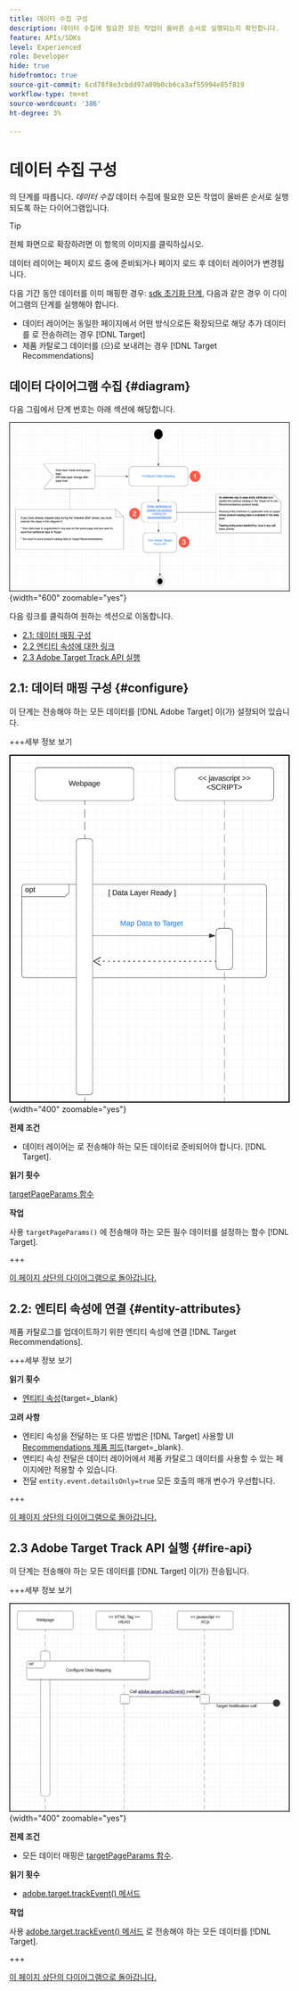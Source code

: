 ```yaml
---
title: 데이터 수집 구성
description: 데이터 수집에 필요한 모든 작업이 올바른 순서로 실행되는지 확인합니다.
feature: APIs/SDKs
level: Experienced
role: Developer
hide: true
hidefromtoc: true
source-git-commit: 6cd78f8e3cbdd97a09b0cb6ca3af55994e85f819
workflow-type: tm+mt
source-wordcount: '386'
ht-degree: 3%

---
```


# 데이터 수집 구성

의 단계를 따릅니다. *데이터 수집* 데이터 수집에 필요한 모든 작업이 올바른 순서로 실행되도록 하는 다이어그램입니다.

>[!TIP]
>
>전체 화면으로 확장하려면 이 항목의 이미지를 클릭하십시오.

데이터 레이어는 페이지 로드 중에 준비되거나 페이지 로드 후 데이터 레이어가 변경됩니다.

다음 기간 동안 데이터를 이미 매핑한 경우: [sdk 초기화 단계](/help/dev/patterns/recs-atjs/initialize-sdk.md), 다음과 같은 경우 이 다이어그램의 단계를 실행해야 합니다.

* 데이터 레이어는 동일한 페이지에서 어떤 방식으로든 확장되므로 해당 추가 데이터를 로 전송하려는 경우 [!DNL Target]
* 제품 카탈로그 데이터를 (으)로 보내려는 경우 [!DNL Target Recommendations]

## 데이터 다이어그램 수집 {#diagram}

다음 그림에서 단계 번호는 아래 섹션에 해당합니다.

![데이터 수집 다이어그램](/help/dev/patterns/recs-atjs/assets/data-collection-diagram.png){width="600" zoomable="yes"}

다음 링크를 클릭하여 원하는 섹션으로 이동합니다.

* [2.1: 데이터 매핑 구성](#configure)
* [2.2 엔티티 속성에 대한 링크](#entity-attributes)
* [2.3 Adobe Target Track API 실행](#fire-api)

## 2.1: 데이터 매핑 구성 {#configure}

이 단계는 전송해야 하는 모든 데이터를 [!DNL Adobe Target] 이(가) 설정되어 있습니다.

+++세부 정보 보기

![데이터 매핑 다이어그램 구성](/help/dev/patterns/recs-atjs/assets/cofigure-data-mapping.png){width="400" zoomable="yes"}

**전제 조건**

* 데이터 레이어는 로 전송해야 하는 모든 데이터로 준비되어야 합니다. [!DNL Target].

**읽기 횟수**

[targetPageParams 함수](/help/dev/implement/client-side/atjs/atjs-functions/targetpageparams.md)

**작업**

사용 `targetPageParams()` 에 전송해야 하는 모든 필수 데이터를 설정하는 함수 [!DNL Target].

+++

[이 페이지 상단의 다이어그램으로 돌아갑니다.](#diagram)

## 2.2: 엔티티 속성에 연결 {#entity-attributes}

제품 카탈로그를 업데이트하기 위한 엔티티 속성에 연결 [!DNL Target Recommendations].

+++세부 정보 보기

**읽기 횟수**

* [엔티티 속성](https://experienceleague.adobe.com/docs/target/using/recommendations/entities/entity-attributes.html){target=_blank}

**고려 사항**

* 엔티티 속성을 전달하는 또 다른 방법은 [!DNL Target] 사용할 UI [Recommendations 제품 피드](https://experienceleague.adobe.com/docs/target/using/recommendations/entities/feeds.html){target=_blank}.
* 엔티티 속성 전달은 데이터 레이어에서 제품 카탈로그 데이터를 사용할 수 있는 페이지에만 적용할 수 있습니다.
* 전달 `entity.event.detailsOnly=true` 모든 호출의 매개 변수가 우선합니다.

+++

[이 페이지 상단의 다이어그램으로 돌아갑니다.](#diagram)

## 2.3 Adobe Target Track API 실행 {#fire-api}

이 단계는 전송해야 하는 모든 데이터를 [!DNL Target] 이(가) 전송됩니다.

+++세부 정보 보기

![Adobe Target 추적 API 다이어그램 실행](/help/dev/patterns/recs-atjs/assets/fire-track-api.png){width="400" zoomable="yes"}

**전제 조건**

* 모든 데이터 매핑은 [targetPageParams 함수](/help/dev/implement/client-side/atjs/atjs-functions/targetpageparams.md).

**읽기 횟수**

* [adobe.target.trackEvent() 메서드](/help/dev/implement/client-side/atjs/atjs-functions/adobe-target-trackevent.md)

**작업**

사용 [adobe.target.trackEvent() 메서드](/help/dev/implement/client-side/atjs/atjs-functions/adobe-target-trackevent.md) 로 전송해야 하는 모든 데이터를 [!DNL Target].

+++

[이 페이지 상단의 다이어그램으로 돌아갑니다.](#diagram)

